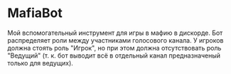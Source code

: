 # MafiaBot

Мой вспомогательный инструмент для игры в мафию в дискорде.
Бот распределяет роли между участниками голосового канала. У игроков должна стоять роль "Игрок", но при этом должна отсутствовать роль "Ведущий" (т. к. бот выводит всё в отдельный канал предназначеный только для ведущих).
